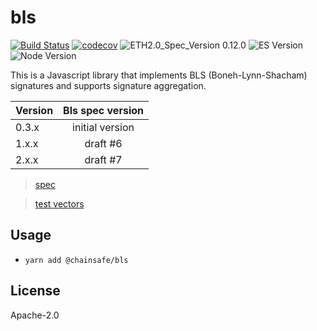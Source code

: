 # bls

[![Build Status](https://travis-ci.org/ChainSafe/lodestar.svg?branch=master)](https://travis-ci.org/ChainSafe/lodestar)
[![codecov](https://codecov.io/gh/ChainSafe/lodestar/branch/master/graph/badge.svg)](https://codecov.io/gh/ChainSafe/lodestar)
![ETH2.0_Spec_Version 0.12.0](https://img.shields.io/badge/ETH2.0_Spec_Version-0.12.0-2e86c1.svg)
![ES Version](https://img.shields.io/badge/ES-2017-yellow)
![Node Version](https://img.shields.io/badge/node-12.x-green)

This is a Javascript library that implements BLS (Boneh-Lynn-Shacham) signatures and supports signature aggregation.

| Version   |      Bls spec version     |
|----------|:-------------:|
| 0.3.x |  initial version |
| 1.x.x |    draft #6   |
| 2.x.x | draft #7 |

>[spec](https://github.com/ethereum/eth2.0-specs/blob/v0.11.1/specs/phase0/beacon-chain.md#bls-signatures)

>[test vectors](https://github.com/ethereum/eth2.0-spec-tests/tree/master/tests/bls)

## Usage
- `yarn add @chainsafe/bls`

## License

Apache-2.0
